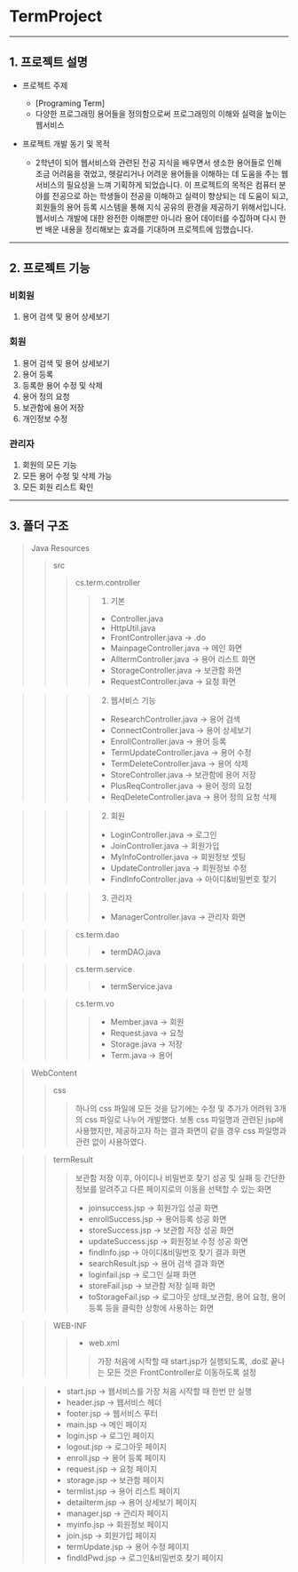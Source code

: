 # TermProject
------------------------------
  ## 1. 프로젝트 설명
  * 프로젝트 주제
    - [Programing Term]
    - 다양한 프로그래밍 용어들을 정의함으로써 프로그래밍의 이해와 실력을 높이는 웹서비스
  
  * 프로젝트 개발 동기 및 목적
    - 2학년이 되어 웹서비스와 관련된 전공 지식을 배우면서 생소한 용어들로 인해 조금 어려움을 겪었고, 헷갈리거나 어려운 용어들을 이해하는 데 도움을 주는 웹서비스의 필요성을 느껴 기획하게 되었습니다. 이 프로젝트의 목적은 컴퓨터 분야를 전공으로 하는 학생들이 전공을 이해하고 실력이 향상되는 데 도움이 되고, 회원들의 용어 등록 시스템을 통해 지식 공유의 환경을 제공하기 위해서입니다. 웹서비스 개발에 대한 완전한 이해뿐만 아니라 용어 데이터를 수집하며 다시 한번 배운 내용을 정리해보는 효과를 기대하며 프로젝트에 임했습니다.
  
  -----------------------------------------------
  ## 2. 프로젝트 기능
  ### 비회원
  1. 용어 검색 및 용어 상세보기
  
  ### 회원
  1. 용어 검색 및 용어 상세보기
  2. 용어 등록
  3. 등록한 용어 수정 및 삭제
  4. 용어 정의 요청
  5. 보관함에 용어 저장
  6. 개인정보 수정
  
  ### 관리자
  1. 회원의 모든 기능
  2. 모든 용어 수정 및 삭제 가능
  3. 모든 회원 리스트 확인
  
  -------------------------------
  ## 3. 폴더 구조
  > Java Resources
  >> src
  >>> cs.term.controller
  >>>> 1. 기본
  >>>> * Controller.java
  >>>> * HttpUtil.java
  >>>> * FrontController.java -> .do
  >>>> * MainpageController.java -> 메인 화면
  >>>> * AlltermController.java -> 용어 리스트 화면
  >>>> * StorageController.java -> 보관함 화면
  >>>> * RequestController.java -> 요청 화면
  
  >>>> 2. 웹서비스 기능
  >>>> * ResearchController.java -> 용어 검색
  >>>> * ConnectController.java -> 용어 상세보기
  >>>> * EnrollController.java  -> 용어 등록
  >>>> * TermUpdateController.java -> 용어 수정
  >>>> * TermDeleteController.java -> 용어 삭제
  >>>> * StoreController.java -> 보관함에 용어 저장
  >>>> * PlusReqController.java -> 용어 정의 요청
  >>>> * ReqDeleteController.java -> 용어 정의 요청 삭제
  
  >>>> 2. 회원
  >>>> * LoginController.java -> 로그인
  >>>> * JoinController.java -> 회원가입
  >>>> * MyInfoController.java -> 회원정보 셋팅
  >>>> * UpdateController.java -> 회원정보 수정
  >>>> * FindInfoController.java -> 아이디&비밀번호 찾기
  
  >>>> 3. 관리자
  >>>> * ManagerController.java -> 관리자 화면
  
  >>> cs.term.dao
  >>>> * termDAO.java
  
  >>> cs.term.service
  >>>> * termService.java
  
  >>> cs.term.vo
  >>>> * Member.java -> 회원
  >>>> * Request.java -> 요청
  >>>> * Storage.java -> 저장
  >>>> * Term.java -> 용어
  
  > WebContent
  >> css
  >>> 하나의 css 파일에 모든 것을 담기에는 수정 및 추가가 어려워 3개의 css 파일로 나누어 개발했다. 보통 css 파일명과 관련된 jsp에 사용했지만, 제공하고자 하는 결과 화면이 같을 경우 css 파일명과 관련 없이 사용하였다.
  
  >> termResult
  >>> 보관함 저장 이후, 아이디나 비밀번호 찾기 성공 및 실패 등 간단한 정보를 알려주고 다른 페이지로의 이동을 선택할 수 있는 화면
  >>> * joinsuccess.jsp -> 회원가입 성공 화면
  >>> * enrollSuccess.jsp -> 용어등록 성공 화면
  >>> * storeSuccess.jsp -> 보관함 저장 성공 화면
  >>> * updateSuccess.jsp -> 회원정보 수정 성공 화면
  >>> * findInfo.jsp -> 아이디&비밀번호 찾기 결과 화면
  >>> * searchResult.jsp -> 용어 검색 결과 화면
  >>> * loginfail.jsp -> 로그인 실패 화면
  >>> * storeFail.jsp -> 보관함 저장 실패 화면
  >>> * toStorageFail.jsp -> 로그아웃 상태_보관함, 용어 요청, 용어 등록 등을 클릭한 상항에 사용하는 화면
  
  >> WEB-INF
  >>> * web.xml
  >>>> 가장 처음에 시작할 때 start.jsp가 실행되도록, .do로 끝나는 모든 것은 FrontController로 이동하도록 설정
  
  >> * start.jsp -> 웹서비스를 가장 처음 시작할 때 한번 만 실행
  >> * header.jsp -> 웹서비스 헤더
  >> * footer.jsp -> 웹서비스 푸터
  >> * main.jsp -> 메인 페이지
  >> * login.jsp -> 로그인 페이지
  >> * logout.jsp -> 로그아웃 페이지
  >> * enroll.jsp -> 용어 등록 페이지
  >> * request.jsp -> 요청 페이지
  >> * storage.jsp -> 보관함 페이지
  >> * termlist.jsp -> 용어 리스트 페이지
  >> * detailterm.jsp -> 용어 상세보기 페이지
  >> * manager.jsp -> 관리자 페이지
  >> * myinfo.jsp -> 회원정보 페이지
  >> * join.jsp -> 회원가입 페이지
  >> * termUpdate.jsp -> 용어 수정 페이지
  >> * findIdPwd.jsp -> 로그인&비밀번호 찾기 페이지
  
  

